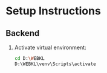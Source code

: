 # Setup Instructions

## Backend

1. Activate virtual environment:
   ```bash
   cd D:\WEBKL
   D:\WEBKL\venv\Scripts\activate
   ```
